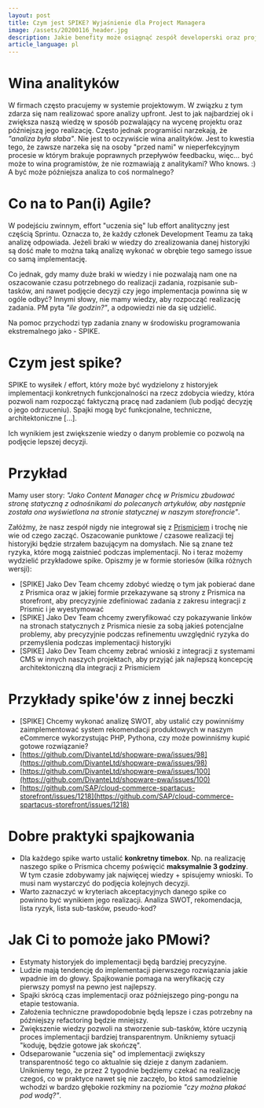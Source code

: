 ```yaml
---
layout: post
title: Czym jest SPIKE? Wyjaśnienie dla Project Managera
image: /assets/20200116_header.jpg
description: Jakie benefity może osiągnąć zespół developerski oraz project manager przez korzystanie ze spajków? 
article_language: pl
---
```


# Wina analityków

W firmach często pracujemy w systemie projektowym. W związku z tym zdarza się nam realizować spore analizy upfront. Jest to jak najbardziej ok i zwiększa naszą wiedzę w sposób pozwalający na wycenę projektu oraz późniejszą jego realizację. Często jednak programiści narzekają, że _"analiza była słaba"_. Nie jest to oczywiście wina analityków. Jest to kwestia tego, że zawsze narzeka się na osoby "przed nami" w nieperfekcyjnym procesie w którym brakuje poprawnych przepływów feedbacku, więc... być może to wina programistów, że nie rozmawiają z analitykami? Who knows. :) A być może późniejsza analiza to coś normalnego?

# Co na to Pan(i) Agile?

W podejściu zwinnym, effort "uczenia się" lub effort analityczny jest częścią Sprintu. Oznacza to, że każdy członek Development Teamu za taką analizę odpowiada. Jeżeli braki w wiedzy do zrealizowania danej historyjki są dość małe to można taką analizę wykonać w obrębie tego samego issue co samą implementację.

Co jednak, gdy mamy duże braki w wiedzy i nie pozwalają nam one na oszacowanie czasu potrzebnego do realizacji zadania, rozpisanie sub-tasków, ani nawet podjęcie decyzji czy jego implementacja powinna się w ogóle odbyć? Innymi słowy, nie mamy wiedzy, aby rozpocząć realizację zadania. PM pyta _"ile godzin?"_, a odpowiedzi nie da się udzielić.

Na pomoc przychodzi typ zadania znany w środowisku programowania ekstremalnego jako - SPIKE.

# Czym jest spike?

SPIKE to wysiłek / effort, który może być wydzielony z historyjek implementacji konkretnych funkcjonalności na rzecz zdobycia wiedzy, która pozwoli nam rozpocząć faktyczną pracę nad zadaniem (lub podjąć decyzję o jego odrzuceniu). Spajki mogą być funkcjonalne, techniczne, architektoniczne [...]. 

Ich wynikiem jest zwiększenie wiedzy o danym problemie co pozwolą na podjęcie lepszej decyzji.

# Przykład 

Mamy user story: _"Jako Content Manager chcę w Prismicu zbudować stronę statyczną z odnośnikami do polecanych artykułów, aby następnie została ona wyświetlona na stronie statycznej w naszym storefroncie"_.

Załóżmy, że nasz zespół nigdy nie integrował się z [Prismiciem](https://prismic.io/) i trochę nie wie od czego zacząć. Oszacowanie punktowe / czasowe realizacji tej historyjki będzie strzałem bazującym na domysłach. Nie są znane też ryzyka, które mogą zaistnieć podczas implementacji. No i teraz możemy wydzielić przykładowe spike. Opiszmy je w formie storiesów (kilka różnych wersji):

* [SPIKE] Jako Dev Team chcemy zdobyć wiedzę o tym jak pobierać dane z Prismica oraz w jakiej formie przekazywane są strony z Prismica na storefront, aby precyzyjnie zdefiniować zadania z zakresu integracji z Prismic i je wyestymować
* [SPIKE] Jako Dev Team chcemy zweryfikować czy pokazywanie linków na stronach statycznych z Prismica niesie za sobą jakieś potencjalne problemy, aby precyzyjnie podczas refinementu uwzględnić ryzyka do przemyślenia podczas implementacji historyjki
* [SPIKE] Jako Dev Team chcemy zebrać wnioski z integracji z systemami CMS w innych naszych projektach, aby przyjąć jak najlepszą koncepcję architektoniczną dla integracji z Prismiciem

# Przykłady spike'ów z innej beczki

* [SPIKE] Chcemy wykonać analizę SWOT, aby ustalić czy powinniśmy zaimplementować system rekomendacji produktowych w naszym eCommerce wykorzystując PHP, Pythona, czy może powinniśmy kupić gotowe rozwiązanie?
* [https://github.com/DivanteLtd/shopware-pwa/issues/98](https://github.com/DivanteLtd/shopware-pwa/issues/98)
* [https://github.com/DivanteLtd/shopware-pwa/issues/100](https://github.com/DivanteLtd/shopware-pwa/issues/100)
* [https://github.com/SAP/cloud-commerce-spartacus-storefront/issues/1218](https://github.com/SAP/cloud-commerce-spartacus-storefront/issues/1218)

# Dobre praktyki spajkowania

* Dla każdego spike warto ustalić __konkretny timebox__. Np. na realizację naszego spike o Prismica chcemy poświęcić __maksymalnie 3 godziny__. W tym czasie zdobywamy jak najwięcej wiedzy + spisujemy wnioski. To musi nam wystarczyć do podjęcia kolejnych decyzji.
* Warto zaznaczyć w kryteriach akceptacyjnych danego spike co powinno być wynikiem jego realizacji. Analiza SWOT, rekomendacja, lista ryzyk, lista sub-tasków, pseudo-kod?

# Jak Ci to pomoże jako PMowi?

* Estymaty historyjek do implementacji będą bardziej precyzyjne.
* Ludzie mają tendencję do implementacji pierwszego rozwiązania jakie wpadnie im do głowy. Spajkowanie pomaga na weryfikację czy pierwszy pomysł na pewno jest najlepszy. 
* Spajki skrócą czas implementacji oraz późniejszego ping-pongu na etapie testowania.
* Założenia techniczne prawdopodobnie będą lepsze i czas potrzebny na późniejszy refactoring będzie mniejszy.
* Zwiększenie wiedzy pozwoli na stworzenie sub-tasków, które uczynią proces implementacji bardziej transparentnym. Unikniemy sytuacji "koduję, będzie gotowe jak skończę".
* Odseparowanie "uczenia się" od implementacji zwiększy transparentność tego co aktualnie się dzieje z danym zadaniem. Unikniemy tego, że przez 2 tygodnie będziemy czekać na realizację czegoś, co w praktyce nawet się nie zaczęło, bo ktoś samodzielnie wchodzi w bardzo głębokie rozkminy na poziomie _"czy można płakać pod wodą?"_.